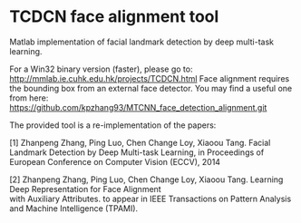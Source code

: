 # TCDCN face alignment tool 
Matlab implementation of facial landmark detection by deep multi-task learning.

For a Win32 binary version (faster), please go to: http://mmlab.ie.cuhk.edu.hk/projects/TCDCN.html
Face alignment requires the bounding box from an external face detector. You may find a useful one from here: https://github.com/kpzhang93/MTCNN_face_detection_alignment.git


The provided tool is a re-implementation of the papers:

[1] Zhanpeng Zhang, Ping Luo, Chen Change Loy, Xiaoou Tang. Facial Landmark Detection 
     by Deep Multi-task Learning, in Proceedings of European Conference on Computer Vision (ECCV), 2014
 
[2] Zhanpeng Zhang, Ping Luo, Chen Change Loy, Xiaoou Tang. Learning Deep Representation for Face Alignment  
     with Auxiliary Attributes. to appear in IEEE Transactions on Pattern Analysis and Machine Intelligence (TPAMI).

